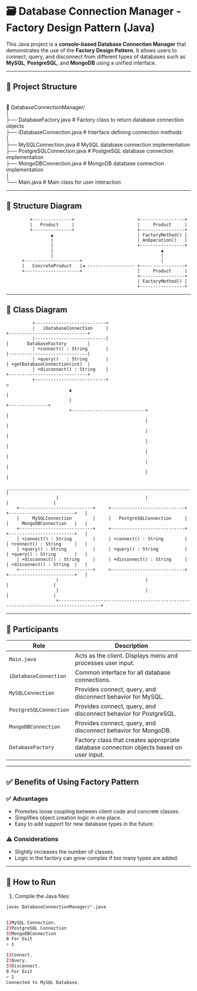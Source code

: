 # 🗃️ Database Connection Manager - Factory Design Pattern (Java)

This Java project is a **console-based Database Connection Manager** that demonstrates the use of the **Factory Design Pattern**. It allows users to connect, query, and disconnect from different types of databases such as **MySQL**, **PostgreSQL**, and **MongoDB** using a unified interface.

---

## 📁 Project Structure

<br>📁 DatabaseConnectionManager/
<br>│
<br>├── DatabaseFactory.java            # Factory class to return database connection objects
<br>├── iDatabaseConnection.java        # Interface defining connection methods
<br>│
<br>├── MySQLConnection.java            # MySQL database connection implementation
<br>├── PostgreSQLConnection.java       # PostgreSQL database connection implementation
<br>├── MongoDBConnection.java          # MongoDB database connection implementation
<br>│
<br>└── Main.java                       # Main class for user interaction


---
## 🧱 Structure Diagram
             +---------------+                        +-----------------+
             |   Product     |                        |     Product     |
             +---------------+                        +-----------------+
                     ▲                                | FactoryMethod() |             
                     |                                | AnOperation()   |
                     |                                +-----------------+
                     |                                         ▲
                     |                                         |
          +---------------------+                              |
          |   ConcreteProduct   |◄ ------------------ +-----------------+ 
          +---------------------+                     |     Product     | 
                                                      +-----------------+ 
                                                      | FactoryMethod() |
                                                      +-----------------+
  
---
## 🧱 Class Diagram

              +---------------------------+
              |   iDatabaseConnection     |                                   +------------------------------+
              |---------------------------|                                   |       DatabaseFactory        |
              | +connect() : String       |                                   |------------------------------|
              | +query()   : String       |                                   | +getDatabaseConnection(int)  |
              | +disconnect() : String    |                                   +------------------------------+
              +---------------------------+                                                   ◇ 
                            ▲                                                                 | 
                            |                                                                 +---------------+ 
                            +----------------------------+                                                    |
                                                         |                                                    |  
                                                         |                                                    |  
                                                         |                                                    |  
                                                         |                                                    |  
                                                         |                                                    |  
                                                         |                                                    |  
                       ______________________________________________________________________                 |
                       |                                 |                                  |                 |
        +----------------------------+     +----------------------------+       +-------------------------+   |
        |     MySQLConnection        |     |   PostgreSQLConnection     |       |     MongoDBConnection   |   |
        +----------------------------+     +----------------------------+       +-------------------------+   |
        | +connect() : String        |     | +connect() : String        |       | +connect() : String     |   |
        | +query() : String          |     | +query() : String          |       | +query() : String       |   |
        | +disconnect() : String     |     | +disconnect() : String     |       | +disconnect() : String  |   |
        +----------------------------+     +----------------------------+       +-------------------------+   |
                       |                                 |                                  |                 |
                       |                                 |                                  |                 |  
                       +--------------------------------------------------------------------------------------+                                                                                               
                 
                 
                 
                 
                 

                             
                             
                             
                             
                             



---

## 👥 Participants

| Role                    | Description |
|-------------------------|-------------|
| `Main.java`             | Acts as the client. Displays menu and processes user input. |
| `iDatabaseConnection`   | Common interface for all database connections. |
| `MySQLConnection`       | Provides connect, query, and disconnect behavior for MySQL. |
| `PostgreSQLConnection`  | Provides connect, query, and disconnect behavior for PostgreSQL. |
| `MongoDBConnection`     | Provides connect, query, and disconnect behavior for MongoDB. |
| `DatabaseFactory`       | Factory class that creates appropriate database connection objects based on user input. |

---

## ✅ Benefits of Using Factory Pattern

### ✅ Advantages
- Promotes loose coupling between client code and concrete classes.
- Simplifies object creation logic in one place.
- Easy to add support for new database types in the future.

### ⚠️ Considerations
- Slightly increases the number of classes.
- Logic in the factory can grow complex if too many types are added.

---

## 🧪 How to Run

1. Compile the Java files:

```bash
javac DatabaseConnectionManager/*.java


1)MySQL Connection.
2)PostgreSQL Connection
3)MongoDBConnection
0 For Exit
> 1

1)Connect.
2)Query.
3)Disconnect.
0 For Exit
> 1
Connected to MySQL Database.
